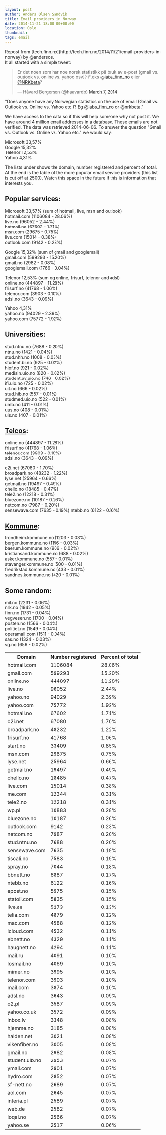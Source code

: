 ```yaml
---
layout: post
author: Anders Olsen Sandvik
title: Email providers in Norway
date: 2014-11-21 18:00:00+00:00
location: Oslo
thumbnail:
tags: email
---
```


<div class="message">
Repost from [tech.finn.no](http://tech.finn.no/2014/11/21/email-providers-in-norway) by @andersos.
</div>
It all started with a simple tweet:

<blockquote class="twitter-tweet" lang="en"><p>Er det noen som har noe norsk statistikk på bruk av e-post (gmail vs. outlook vs. online vs. yahoo osv)? F.eks <a href="https://twitter.com/labs_finn_no">@labs_finn_no</a> eller <a href="https://twitter.com/NRKbeta">@NRKbeta</a>?</p>&mdash; Håvard Bergersen (@haavardb) <a href="https://twitter.com/haavardb/status/441921895643226112">March 7, 2014</a></blockquote>


"Does anyone have any Norwegian statistics on the use of email (Gmail vs. Outlook vs. Online vs. Yahoo etc.)? Eg [@labs_finn_no](https://twitter.com/labs_finn_no) or [@nrkbeta](https://twitter.com/NRKbeta)."

We have access to the data so if this will help someone why not post it.
We have around 4 million email addresses in a database. These emails are not verified. The data was retrieved <time datetime="2014-06-06">2014-06-06</time>.
To answer the question "Gmail vs. Outlook vs. Online vs. Yahoo etc." we would say:

Microsoft 33,57%  
Google 15,32%  
Telenor 12,53%  
Yahoo 4,31%  

The lists under shows the domain, number registered and percent of total.
At the end is the table of the more popular email service providers (this list is cut off at 2500). Watch this space in the future if this is information that interests you.

## Popular services:
Microsoft 33,57% (sum of hotmail, live, msn and outlook)  
hotmail.com (1106084 - 28.06%)  
live.no (96052 - 2.44%)  
hotmail.no (67602 - 1.71%)  
msn.com (29675 - 0.75%)  
live.com (15014 - 0.38%)  
outlook.com (9142 - 0.23%)  

Google 15,32% (sum of gmail and googlemail)  
gmail.com (599293 - 15.20%)  
gmail.no (2982 - 0.08%)  
googlemail.com (1766 - 0.04%)  

Telenor 12,53% (sum og online, frisurf, telenor and adsl)  
online.no (444897 - 11.28%)  
frisurf.no (41768 - 1.06%)  
telenor.com (3903 - 0.10%)  
adsl.no (3643 - 0.09%)  

Yahoo 4,31%  
yahoo.no (94029 - 2.39%)  
yahoo.com (75772 - 1.92%)  

## Universities:
stud.ntnu.no (7688 - 0.20%)  
ntnu.no (1421 - 0.04%)  
stud.nhh.no (1008 - 0.03%)  
student.bi.no (925 - 0.02%)  
hiof.no (921 - 0.02%)  
medisin.uio.no (820 - 0.02%)  
student.sv.uio.no (746 - 0.02%)  
ifi.uio.no (725 - 0.02%)  
uit.no (666 - 0.02%)  
stud.hib.no (557 - 0.01%)  
studmed.uio.no (522 - 0.01%)  
umb.no (411 - 0.01%)  
uus.no (408 - 0.01%)  
uis.no (407 - 0.01%)  

## [Telcos](http://en.wikipedia.org/wiki/Telephone_company):
online.no (444897 - 11.28%)  
frisurf.no (41768 - 1.06%)  
telenor.com (3903 - 0.10%)  
adsl.no (3643 - 0.09%)  

c2i.net (67080 - 1.70%)  
broadpark.no (48232 - 1.22%)  
lyse.net (25964 - 0.66%)  
getmail.no (19497 - 0.49%)  
chello.no (18485 - 0.47%)  
tele2.no (12218 - 0.31%)  
bluezone.no (10187 - 0.26%)  
netcom.no (7987 - 0.20%)  
sensewave.com (7635 - 0.19%)
ntebb.no (6122 - 0.16%)

## [Kommune](http://no.wikipedia.org/wiki/Kommune):
trondheim.kommune.no (1203 - 0.03%)  
bergen.kommune.no (1156 - 0.03%)  
baerum.kommune.no (906 - 0.02%)  
kristiansand.kommune.no (688 - 0.02%)  
asker.kommune.no (557 - 0.01%)  
stavanger.kommune.no (500 - 0.01%)  
fredrikstad.kommune.no (433 - 0.01%)  
sandnes.kommune.no (420 - 0.01%)  

## Some random:
mil.no (2231 - 0.06%)  
nrk.no (1942 - 0.05%)  
finn.no (1731 - 0.04%)  
vegvesen.no (1700 - 0.04%)  
posten.no (1566 - 0.04%)  
politiet.no (1549 - 0.04%)  
operamail.com (1511 - 0.04%)  
sas.no (1324 - 0.03%)  
vg.no (656 - 0.02%)  

<table>
<tr><th>Domain</th><th>Number registered</th><th>Percent of total</th></tr>
<tr><td>hotmail.com</td><td>1106084</td><td>28.06%</td></tr>
<tr><td>gmail.com</td><td>599293</td><td>15.20%</td></tr>
<tr><td>online.no</td><td>444897</td><td>11.28%</td></tr>
<tr><td>live.no</td><td>96052</td><td>2.44%</td></tr>
<tr><td>yahoo.no</td><td>94029</td><td>2.39%</td></tr>
<tr><td>yahoo.com</td><td>75772</td><td>1.92%</td></tr>
<tr><td>hotmail.no</td><td>67602</td><td>1.71%</td></tr>
<tr><td>c2i.net</td><td>67080</td><td>1.70%</td></tr>
<tr><td>broadpark.no</td><td>48232</td><td>1.22%</td></tr>
<tr><td>frisurf.no</td><td>41768</td><td>1.06%</td></tr>
<tr><td>start.no</td><td>33409</td><td>0.85%</td></tr>
<tr><td>msn.com</td><td>29675</td><td>0.75%</td></tr>
<tr><td>lyse.net</td><td>25964</td><td>0.66%</td></tr>
<tr><td>getmail.no</td><td>19497</td><td>0.49%</td></tr>
<tr><td>chello.no</td><td>18485</td><td>0.47%</td></tr>
<tr><td>live.com</td><td>15014</td><td>0.38%</td></tr>
<tr><td>me.com</td><td>12344</td><td>0.31%</td></tr>
<tr><td>tele2.no</td><td>12218</td><td>0.31%</td></tr>
<tr><td>wp.pl</td><td>10883</td><td>0.28%</td></tr>
<tr><td>bluezone.no</td><td>10187</td><td>0.26%</td></tr>
<tr><td>outlook.com</td><td>9142</td><td>0.23%</td></tr>
<tr><td>netcom.no</td><td>7987</td><td>0.20%</td></tr>
<tr><td>stud.ntnu.no</td><td>7688</td><td>0.20%</td></tr>
<tr><td>sensewave.com</td><td>7635</td><td>0.19%</td></tr>
<tr><td>tiscali.no</td><td>7583</td><td>0.19%</td></tr>
<tr><td>spray.no</td><td>7044</td><td>0.18%</td></tr>
<tr><td>bbnett.no</td><td>6887</td><td>0.17%</td></tr>
<tr><td>ntebb.no</td><td>6122</td><td>0.16%</td></tr>
<tr><td>epost.no</td><td>5975</td><td>0.15%</td></tr>
<tr><td>statoil.com</td><td>5835</td><td>0.15%</td></tr>
<tr><td>live.se</td><td>5273</td><td>0.13%</td></tr>
<tr><td>telia.com</td><td>4879</td><td>0.12%</td></tr>
<tr><td>mac.com</td><td>4588</td><td>0.12%</td></tr>
<tr><td>icloud.com</td><td>4532</td><td>0.11%</td></tr>
<tr><td>ebnett.no</td><td>4329</td><td>0.11%</td></tr>
<tr><td>haugnett.no</td><td>4294</td><td>0.11%</td></tr>
<tr><td>mail.ru</td><td>4091</td><td>0.10%</td></tr>
<tr><td>losmail.no</td><td>4069</td><td>0.10%</td></tr>
<tr><td>mimer.no</td><td>3995</td><td>0.10%</td></tr>
<tr><td>telenor.com</td><td>3903</td><td>0.10%</td></tr>
<tr><td>mail.com</td><td>3874</td><td>0.10%</td></tr>
<tr><td>adsl.no</td><td>3643</td><td>0.09%</td></tr>
<tr><td>o2.pl</td><td>3587</td><td>0.09%</td></tr>
<tr><td>yahoo.co.uk</td><td>3572</td><td>0.09%</td></tr>
<tr><td>inbox.lv</td><td>3348</td><td>0.08%</td></tr>
<tr><td>hjemme.no</td><td>3185</td><td>0.08%</td></tr>
<tr><td>halden.net</td><td>3021</td><td>0.08%</td></tr>
<tr><td>vikenfiber.no</td><td>3005</td><td>0.08%</td></tr>
<tr><td>gmail.no</td><td>2982</td><td>0.08%</td></tr>
<tr><td>student.uib.no</td><td>2953</td><td>0.07%</td></tr>
<tr><td>ymail.com</td><td>2901</td><td>0.07%</td></tr>
<tr><td>hydro.com</td><td>2852</td><td>0.07%</td></tr>
<tr><td>sf-nett.no</td><td>2689</td><td>0.07%</td></tr>
<tr><td>aol.com</td><td>2645</td><td>0.07%</td></tr>
<tr><td>interia.pl</td><td>2589</td><td>0.07%</td></tr>
<tr><td>web.de</td><td>2582</td><td>0.07%</td></tr>
<tr><td>loqal.no</td><td>2566</td><td>0.07%</td></tr>
<tr><td>yahoo.se</td><td>2517</td><td>0.06%</td></tr>
</table>
